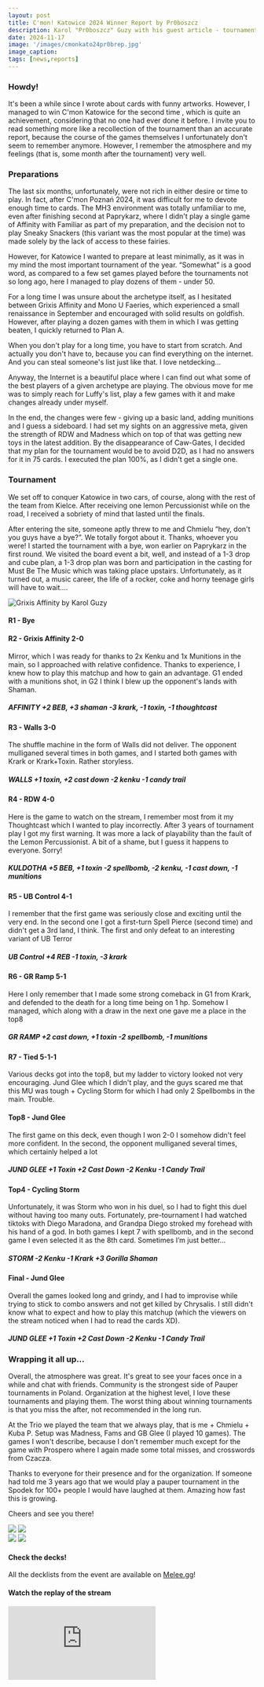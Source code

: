 ```yaml
---
layout: post
title: C'mon! Katowice 2024 Winner Report by Pr0boszcz
description: Karol "Pr0boszcz" Guzy with his guest article - tournament report from C'mon! Katowice 2024
date: 2024-11-17
image: '/images/cmonkato24pr0brep.jpg'
image_caption:
tags: [news,reports]
---
```


### Howdy!

It's been a while since I wrote about cards with funny artworks. However, I managed to win C'mon Katowice for the second time , which is quite an achievement, considering that no one had ever done it before. I invite you to read something more like a recollection of the tournament than an accurate report, because the course of the games themselves I unfortunately don't seem to remember anymore. However, I remember the atmosphere and my feelings (that is, some month after the tournament) very well.

### Preparations

The last six months, unfortunately, were not rich in either desire or time to play. In fact, after C'mon Poznań 2024, it was difficult for me to devote enough time to cards. The MH3 environment was totally unfamiliar to me, even after finishing second at Paprykarz, where I didn't play a single game of Affinity with Familiar as part of my preparation, and the decision not to play Sneaky Snackers (this variant was the most popular at the time) was made solely by the lack of access to these fairies. 

However, for Katowice I wanted to prepare at least minimally, as it was in my mind the most important tournament of the year. “Somewhat” is a good word, as compared to a few set games played before the tournaments not so long ago, here I managed to play dozens of them - under 50.

For a long time I was unsure about the archetype itself, as I hesitated between Grixis Affinity and Mono U Faeries, which experienced a small renaissance in September and encouraged with solid results on goldfish. However, after playing a dozen games with them in which I was getting beaten, I quickly returned to Plan A.

When you don't play for a long time, you have to start from scratch. And actually you don't have to, because you can find everything on the internet. And you can steal someone's list just like that. I love netdecking…

Anyway, the Internet is a beautiful place where I can find out what some of the best players of a given archetype are playing. The obvious move for me was to simply reach for Luffy's list, play a few games with it and make changes already under myself.

In the end, the changes were few - giving up a basic land, adding munitions and I guess a sideboard. I had set my sights on an aggressive meta, given the strength of RDW and Madness which on top of that was getting new toys in the latest addition. By the disappearance of Caw-Gates, I decided that my plan for the tournament would be to avoid D2D, as I had no answers for it in 75 cards. I executed the plan 100%, as I didn't get a single one.

### Tournament

We set off to conquer Katowice in two cars, of course, along with the rest of the team from Kielce. After receiving one lemon Percussionist while on the road, I received a sobriety of mind that lasted until the finals.

After entering the site, someone aptly threw to me and Chmielu “hey, don't you guys have a bye?”. We totally forgot about it. Thanks, whoever you were! I started the tournament with a bye, won earlier on Paprykarz in the first round. We visited the board event a bit, well, and instead of a 1-3 drop and cube plan, a 1-3 drop plan was born and participation in the casting for Must Be The Music which was taking place upstairs. Unfortunately, as it turned out, a music career, the life of a rocker, coke and horny teenage girls will have to wait....

![Grixis Affinity by Karol Guzy]({{site.baseurl}}/images/cmonkato24finaldeck.jpg)

#### R1 - Bye

#### R2 - Grixis Affinity 2-0
Mirror, which I was ready for thanks to 2x Kenku and 1x Munitions in the main, so I approached with relative confidence. Thanks to experience, I knew how to play this matchup and how to gain an advantage. G1 ended with a munitions shot, in G2 I think I blew up the opponent's lands with Shaman.

##### AFFINITY +2 BEB, +3 shaman -3 krark, -1 toxin, -1 thoughtcast

#### R3 - Walls 3-0 
The shuffle machine in the form of Walls did not deliver. The opponent mulliganed several times in both games, and I started both games with Krark or Krark+Toxin. Rather storyless.

##### WALLS +1 toxin, +2 cast down -2 kenku -1 candy trail

#### R4 - RDW 4-0 
Here is the game to watch on the stream, I remember most from it my Thoughtcast which I wanted to play incorrectly. After 3 years of tournament play I got my first warning. It was more a lack of playability than the fault of the Lemon Percussionist. A bit of a shame, but I guess it happens to everyone. Sorry!

##### KULDOTHA +5 BEB, +1 toxin -2 spellbomb, -2 kenku, -1 cast down, -1 munitions

#### R5 - UB Control 4-1
I remember that the first game was seriously close and exciting until the very end. In the second one I got a first-turn Spell Pierce (second time) and didn't get a 3rd land, I think. The first and only defeat to an interesting variant of UB Terror

##### UB Control +4 REB -1 toxin, -3 krark

#### R6 - GR Ramp 5-1
Here I only remember that I made some strong comeback in G1 from Krark, and defended to the death for a long time being on 1 hp. Somehow I managed, which along with a draw in the next one gave me a place in the top8

##### GR RAMP +2 cast down, +1 toxin -2 spellbomb, -1 munitions

#### R7 - Tied 5-1-1

Various decks got into the top8, but my ladder to victory looked not very encouraging. Jund Glee which I didn't play, and the guys scared me that this MU was tough + Cycling Storm for which I had only 2 Spellbombs in the main. Trouble.

#### Top8 - Jund Glee
The first game on this deck, even though I won 2-0 I somehow didn't feel more confident. In the second, the opponent mulliganed several times, which certainly helped a lot

##### JUND GLEE +1 Toxin +2 Cast Down -2 Kenku -1 Candy Trail

#### Top4 - Cycling Storm
Unfortunately, it was Storm who won in his duel, so I had to fight this duel without having too many outs. Fortunately, pre-tournament I had watched tiktoks with Diego Maradona, and Grandpa Diego stroked my forehead with his hand of a god. In both games I kept 7 with spellbomb, and in the second game I even selected it as the 8th card. Sometimes I’m just better…

##### STORM -2 Kenku -1 Krark +3 Gorilla Shaman

#### Final - Jund Glee
Overall the games looked long and grindy, and I had to improvise while trying to stick to combo answers and not get killed by Chrysalis. I still didn't know what to expect and how to play this matchup (which the viewers on the stream noticed when I had to read the cards XD).

##### JUND GLEE +1 Toxin +2 Cast Down -2 Kenku -1 Candy Trail

### Wrapping it all up...

Overall, the atmosphere was great. It's great to see your faces once in a while and chat with friends. Community is the strongest side of Pauper tournaments in Poland. Organization at the highest level, I love these tournaments and playing them. The worst thing about winning tournaments is that you miss the after, not recommended in the long run.

At the Trio we played the team that we always play, that is me + Chmielu + Kuba P. Setup was Madness, Fams and GB Glee (I played 10 games). The games I won't describe, because I don't remember much except for the game with Prospero where I again made some total misses, and crosswords from Czacza.
 
Thanks to everyone for their presence and for the organization. If someone had told me 3 years ago that we would play a pauper tournament in the Spodek for 100+ people I would have laughed at them. Amazing how fast this is growing. 

Cheers and see you there!


<div class="gallery-box">
  <div class="gallery">
    <img src="/images/cmonkato24final1.jpg" loading="lazy">
    <img src="/images/cmonkato24final2.jpg" loading="lazy">
  </div>
</div>

<div class="gallery-box">
  <div class="gallery">
    <img src="/images/cmonkato24final3.jpg" loading="lazy">
    <img src="/images/cmonkato24final4.jpg" loading="lazy">
  </div>
</div>

#### Check the decks!

All the decklists from the event are available on <a href="https://melee.gg/Tournament/View/132821" target="_blank">Melee.gg</a>! 

#### Watch the replay of the stream

<p><iframe src="https://www.youtube.com/embed/12ymlccjb2Y" loading="lazy" frameborder="0" allowfullscreen></iframe></p>
